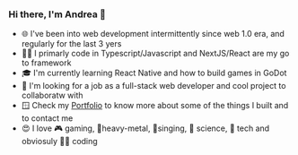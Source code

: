 ### Hi there, I'm Andrea 👋

- 🌐 I've been into web development intermittently since web 1.0 era, and regularly for the last 3 yers
- 👨‍💻 I primarly code in Typescript/Javascript and NextJS/React are my go to framework
- 🎓 I'm currently learning React Native and how to build games in GoDot
- 🏢 I'm looking for a job as a full-stack web developer and cool project to collaboratw with
- 🪟 Check my [Portfolio](https://www.andreacardinale.me/) to know more about some of the things I built and to contact me
- 😍 I love 🎮 gaming, 🎸heavy-metal, 🎤singing, 🔬 science, 📱 tech and obviosuly 👨‍💻 coding


<!--
**Mirthis/mirthis** is a ✨ _special_ ✨ repository because its `README.md` (this file) appears on your GitHub profile.

Here are some ideas to get you started:

- 🔭 I’m currently working on ...
- 🌱 I’m currently learning ...
- 👯 I’m looking to collaborate on ...
- 🤔 I’m looking for help with ...
- 💬 Ask me about ...
- 📫 How to reach me: ...
- 😄 Pronouns: ...
- ⚡ Fun fact: ...
-->
